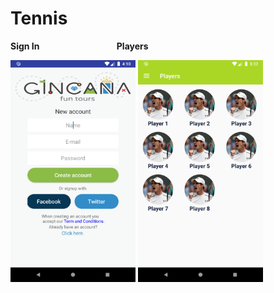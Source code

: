# Tennis

<b>Sign In</b> <b> &nbsp;&nbsp;&nbsp;&nbsp;&nbsp;&nbsp;&nbsp;&nbsp;&nbsp;&nbsp;&nbsp;&nbsp;&nbsp;&nbsp;&nbsp;&nbsp;&nbsp;&nbsp;&nbsp;&nbsp;&nbsp;&nbsp;&nbsp;&nbsp;&nbsp;&nbsp;&nbsp;&nbsp;&nbsp;&nbsp;&nbsp;&nbsp;&nbsp;&nbsp;&nbsp;&nbsp;Players</p></b><p>
<img width="200" alt="portfolio_view" src="https://github.com/arpit999/Images/blob/master/Sign%20In.png">
<img width="200" alt="portfolio_view" src="https://github.com/arpit999/Images/blob/master/Players.png">
